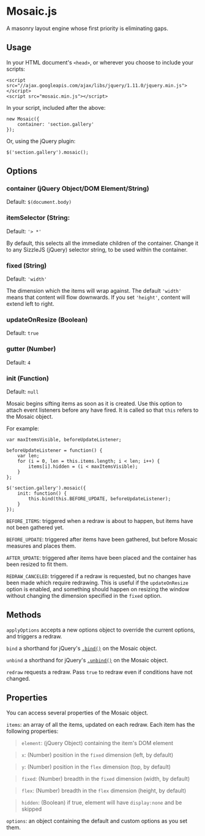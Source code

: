 Mosaic.js
=========

A masonry layout engine whose first priority is eliminating gaps.

Usage
-----

In your HTML document's `<head>`, or wherever you choose to include your scripts:

	<script src="//ajax.googleapis.com/ajax/libs/jquery/1.11.0/jquery.min.js"></script>
	<script src="mosaic.min.js"></script>

In your script, included after the above:

	new Mosaic({
		container: 'section.gallery'
	});

Or, using the jQuery plugin:

	$('section.gallery').mosaic();

Options
-------

### container (jQuery Object/DOM Element/String)

Default: `$(document.body)`

### itemSelector (String:

Default: `'> *'`

By default, this selects all the immediate children of the container. Change it
to any SizzleJS (jQuery) selector string, to be used within the container.

### fixed (String)

Default: `'width'`

The dimension which the items will wrap against. The default `'width'` means
that content will flow downwards. If you set `'height'`, content will extend
left to right.

### updateOnResize (Boolean)

Default: `true`

### gutter (Number)

Default: `4`

### init (Function)

Default: `null`

Mosaic begins sifting items as soon as it is created. Use this option to attach
event listeners before any have fired. It is called so that `this` refers to
the Mosaic object.

For example:

	var maxItemsVisible, beforeUpdateListener;

	beforeUpdateListener = function() {
		var len;
		for (i = 0, len = this.items.length; i < len; i++) {
			items[i].hidden = (i < maxItemsVisible);
		}
	};

	$('section.gallery').mosaic({
		init: function() {
			this.bind(this.BEFORE_UPDATE, beforeUpdateListener);
		}
	});

`BEFORE_ITEMS`: triggered when a redraw is about to happen, but items have not
been gathered yet.

`BEFORE_UPDATE`: triggered after items have been gathered, but before Mosaic
measures and places them.

`AFTER_UPDATE`: triggered after items have been placed and the container has
been resized to fit them.

`REDRAW_CANCELED`: triggered if a redraw is requested, but no changes have been
made which require redrawing. This is useful if the `updateOnResize` option is
enabled, and something should happen on resizing the window without changing
the dimension specified in the `fixed` option.

Methods
-------

`applyOptions` accepts a new options object to override the current options,
and triggers a redraw.

`bind` a shorthand for jQuery's [`.bind()`](http://api.jquery.com/bind/) on the
Mosaic object.

`unbind` a shorthand for jQuery's [`.unbind()`](http://api.jquery.com/unbind/)
on the Mosaic object.

`redraw` requests a redraw. Pass `true` to redraw even if conditions have not
changed.

Properties
----------

You can access several properties of the Mosaic object.

`items`: an array of all the items, updated on each redraw. Each item has the
following properties:

> `element`: (jQuery Object) containing the item's DOM element

> `x`: (Number) position in the `fixed` dimension (left, by default)

> `y`: (Number) position in the `flex` dimension (top, by default)

> `fixed`: (Number) breadth in the `fixed` dimension (width, by default)

> `flex`: (Number) breadth in the `flex` dimension (height, by default)

> `hidden`: (Boolean) if true, element will have `display:none` and be skipped

`options`: an object containing the default and custom options as you set them.
